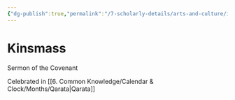 ```yaml
---
{"dg-publish":true,"permalink":"/7-scholarly-details/arts-and-culture/international-festivals/kinsmass/","noteIcon":""}
---
```


# Kinsmass

Sermon of the Covenant 

Celebrated in [[6. Common Knowledge/Calendar & Clock/Months/Qarata\|Qarata]]